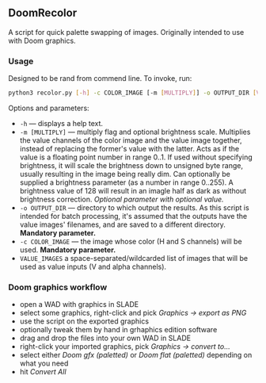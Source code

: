 ## DoomRecolor

A script for quick palette swapping of images.
Originally intended to use with Doom graphics.

### Usage

Designed to be rand from commend line. To invoke, run:

```bash
python3 recolor.py [-h] -c COLOR_IMAGE [-m [MULTIPLY]] -o OUTPUT_DIR [VALUE_IMAGES...]
```

Options and parameters:
- `-h` — displays a help text.
- `-m [MULTIPLY]` — multiply flag and optional brightness scale.
Multiplies the value channels of the color image and the value image together,
instead of replacing the former's value with the latter.
Acts as if the value is a floating point number in range 0..1.
If used without specifying brightness, it will scale the brightness down to unsigned byte range,
usually resulting in the image being really dim.
Can optionally be supplied a brightness parameter (as a number in range 0..255).
A brightness value of 128 will result in an imagle half as dark as without brightness correction.
_Optional parameter with optional value._
- `-o OUTPUT_DIR` — directory to which output the results.
As this script is intended for batch processing, it's assumed that the outputs have the value images' filenames,
and are saved to a different directory.
**Mandatory parameter.**
- `-c COLOR_IMAGE` — the image whose color (H and S channels) will be used.
**Mandatory parameter.**
- `VALUE_IMAGES` a space-separated/wildcarded list of images that will be used as value inputs
(V and alpha channels).

### Doom graphics workflow
- open a WAD with graphics in SLADE
- select some graphics, right-click and pick _Graphics -> export as PNG_
- use the script on the exported graphics
- optionally tweak them by hand in grhaphics edition software
- drag and drop the files into your own WAD in SLADE
- right-click your imported graphics, pick _Graphics -> convert to..._
- select either _Doom gfx (paletted)_ or _Doom flat (paletted)_ depending on what you need
- hit _Convert All_
